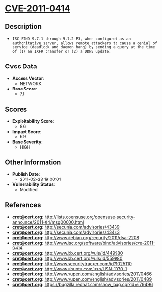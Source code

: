 
# [CVE-2011-0414](http://lists.opensuse.org/opensuse-security-announce/2011-04/msg00000.html)

## Description

- `ISC BIND 9.7.1 through 9.7.2-P3, when configured as an authoritative server, allows remote attackers to cause a denial of service (deadlock and daemon hang) by sending a query at the time of (1) an IXFR transfer or (2) a DDNS update.`

## Cvss Data

- **Access Vector**:
  - NETWORK
- **Base Score**:
  - 7.1

## Scores

- **Exploitability Score**:
  - 8.6
- **Impact Score**:
  - 6.9
- **Base Severity**:
  - HIGH

## Other Information

- **Publish Date**:
  - 2011-02-23 19:00:01
- **Vulnerability Status**:
  - Modified

## References

- **cret@cert.org**: http://lists.opensuse.org/opensuse-security-announce/2011-04/msg00000.html
- **cret@cert.org**: http://secunia.com/advisories/43439
- **cret@cert.org**: http://secunia.com/advisories/43443
- **cret@cert.org**: http://www.debian.org/security/2011/dsa-2208
- **cret@cert.org**: http://www.isc.org/software/bind/advisories/cve-2011-0414
- **cret@cert.org**: http://www.kb.cert.org/vuls/id/449980
- **cret@cert.org**: http://www.kb.cert.org/vuls/id/559980
- **cret@cert.org**: http://www.securitytracker.com/id?1025110
- **cret@cert.org**: http://www.ubuntu.com/usn/USN-1070-1
- **cret@cert.org**: http://www.vupen.com/english/advisories/2011/0466
- **cret@cert.org**: http://www.vupen.com/english/advisories/2011/0489
- **cret@cert.org**: https://bugzilla.redhat.com/show_bug.cgi?id=679496
